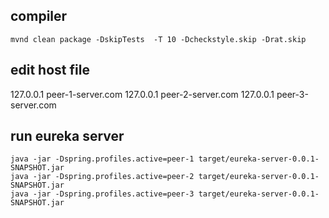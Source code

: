 ## compiler 

    mvnd clean package -DskipTests  -T 10 -Dcheckstyle.skip -Drat.skip

##  edit host file

   127.0.0.1 peer-1-server.com
   127.0.0.1 peer-2-server.com
   127.0.0.1 peer-3-server.com
   
## run eureka server 

    java -jar -Dspring.profiles.active=peer-1 target/eureka-server-0.0.1-SNAPSHOT.jar
    java -jar -Dspring.profiles.active=peer-2 target/eureka-server-0.0.1-SNAPSHOT.jar
    java -jar -Dspring.profiles.active=peer-3 target/eureka-server-0.0.1-SNAPSHOT.jar
